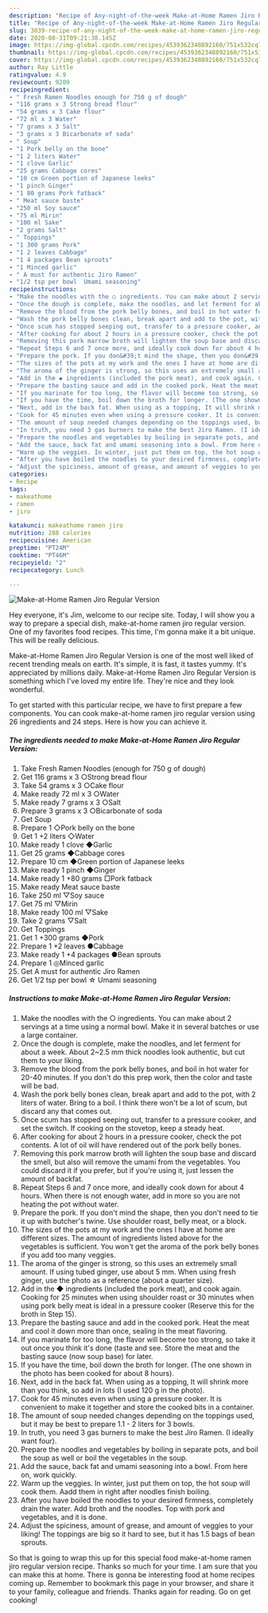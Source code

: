 ```yaml
---
description: "Recipe of Any-night-of-the-week Make-at-Home Ramen Jiro Regular Version"
title: "Recipe of Any-night-of-the-week Make-at-Home Ramen Jiro Regular Version"
slug: 3039-recipe-of-any-night-of-the-week-make-at-home-ramen-jiro-regular-version
date: 2020-08-31T09:21:38.145Z
image: https://img-global.cpcdn.com/recipes/4539362348892160/751x532cq70/make-at-home-ramen-jiro-regular-version-recipe-main-photo.jpg
thumbnail: https://img-global.cpcdn.com/recipes/4539362348892160/751x532cq70/make-at-home-ramen-jiro-regular-version-recipe-main-photo.jpg
cover: https://img-global.cpcdn.com/recipes/4539362348892160/751x532cq70/make-at-home-ramen-jiro-regular-version-recipe-main-photo.jpg
author: Ray Little
ratingvalue: 4.9
reviewcount: 9209
recipeingredient:
- " Fresh Ramen Noodles enough for 750 g of dough"
- "116 grams x 3 Strong bread flour"
- "54 grams x 3 Cake flour"
- "72 ml x 3 Water"
- "7 grams x 3 Salt"
- "3 grams x 3 Bicarbonate of soda"
- " Soup"
- "1 Pork belly on the bone"
- "1 2 liters Water"
- "1 clove Garlic"
- "25 grams Cabbage cores"
- "10 cm Green portion of Japanese leeks"
- "1 pinch Ginger"
- "1 80 grams Pork fatback"
- " Meat sauce baste"
- "250 ml Soy sauce"
- "75 ml Mirin"
- "100 ml Sake"
- "2 grams Salt"
- " Toppings"
- "1 300 grams Pork"
- "1 2 leaves Cabbage"
- "1 4 packages Bean sprouts"
- "1 Minced garlic"
- " A must for authentic Jiro Ramen"
- "1/2 tsp per bowl  Umami seasoning"
recipeinstructions:
- "Make the noodles with the ○ ingredients. You can make about 2 servings at a time using a normal bowl. Make it in several batches or use a large container."
- "Once the dough is complete, make the noodles, and let ferment for about a week. About 2~2.5 mm thick noodles look authentic, but cut them to your liking."
- "Remove the blood from the pork belly bones, and boil in hot water for 20-40 minutes. If you don&#39;t do this prep work, then the color and taste will be bad."
- "Wash the pork belly bones clean, break apart and add to the pot, with 2 liters of water. Bring to a boil. I think there won&#39;t be a lot of scum, but discard any that comes out."
- "Once scum has stopped seeping out, transfer to a pressure cooker, and set the switch. If cooking on the stovetop, keep a steady heat."
- "After cooking for about 2 hours in a pressure cooker, check the pot contents. A lot of oil will have rendered out of the pork belly bones."
- "Removing this pork marrow broth will lighten the soup base and discard the smell, but also will remove the umami from the vegetables. You could discard it if you prefer, but if you&#39;re using it, just lessen the amount of backfat."
- "Repeat Steps 6 and 7 once more, and ideally cook down for about 4 hours. When there is not enough water, add in more so you are not heating the pot without water."
- "Prepare the pork. If you don&#39;t mind the shape, then you don&#39;t need to tie it up with butcher&#39;s twine. Use shoulder roast, belly meat, or a block."
- "The sizes of the pots at my work and the ones I have at home are different sizes. The amount of ingredients listed above for the vegetables is sufficient. You won&#39;t get the aroma of the pork belly bones if you add too many veggies."
- "The aroma of the ginger is strong, so this uses an extremely small amount. If using tubed ginger, use about 5 mm. When using fresh ginger, use the photo as a reference (about a quarter size)."
- "Add in the ◆ ingredients (included the pork meat), and cook again. Cooking for 25 minutes when using shoulder roast or 30 minutes when using pork belly meat is ideal in a pressure cooker (Reserve this for the broth in Step 15)."
- "Prepare the basting sauce and add in the cooked pork. Heat the meat and cool it down more than once, sealing in the meat flavoring."
- "If you marinate for too long, the flavor will become too strong, so take it out once you think it&#39;s done (taste and see. Store the meat and the basting sauce (now soup base) for later."
- "If you have the time, boil down the broth for longer. (The one shown in the photo has been cooked for about 8 hours)."
- "Next, add in the back fat. When using as a topping, It will shrink more than you think, so add in lots (I used 120 g in the photo)."
- "Cook for 45 minutes even when using a pressure cooker. It is convenient to make it together and store the cooked bits in a container."
- "The amount of soup needed changes depending on the toppings used, but it may be best to prepare 1.1 - 2 liters for 3 bowls."
- "In truth, you need 3 gas burners to make the best Jiro Ramen. (I ideally want four)."
- "Prepare the noodles and vegetables by boiling in separate pots, and boil the soup as well or boil the vegetables in the soup."
- "Add the sauce, back fat and umami seasoning into a bowl. From here on, work quickly."
- "Warm up the veggies. In winter, just put them on top, the hot soup will cook them. Aadd them in right after noodles finish boiling."
- "After you have boiled the noodles to your desired firmness, completely drain the water. Add broth and the noodles. Top with pork and vegetables, and it is done."
- "Adjust the spiciness, amount of grease, and amount of veggies to your liking! The toppings are big so it hard to see, but it has 1.5 bags of bean sprouts."
categories:
- Recipe
tags:
- makeathome
- ramen
- jiro

katakunci: makeathome ramen jiro 
nutrition: 288 calories
recipecuisine: American
preptime: "PT24M"
cooktime: "PT46M"
recipeyield: "2"
recipecategory: Lunch

---
```



![Make-at-Home Ramen Jiro Regular Version](https://img-global.cpcdn.com/recipes/4539362348892160/751x532cq70/make-at-home-ramen-jiro-regular-version-recipe-main-photo.jpg)

Hey everyone, it's Jim, welcome to our recipe site. Today, I will show you a way to prepare a special dish, make-at-home ramen jiro regular version. One of my favorites food recipes. This time, I'm gonna make it a bit unique. This will be really delicious.

Make-at-Home Ramen Jiro Regular Version is one of the most well liked of recent trending meals on earth. It's simple, it is fast, it tastes yummy. It's appreciated by millions daily. Make-at-Home Ramen Jiro Regular Version is something which I've loved my entire life. They're nice and they look wonderful.




To get started with this particular recipe, we have to first prepare a few components. You can cook make-at-home ramen jiro regular version using 26 ingredients and 24 steps. Here is how you can achieve it.

<!--inarticleads1-->

##### The ingredients needed to make Make-at-Home Ramen Jiro Regular Version:

1. Take  Fresh Ramen Noodles (enough for 750 g of dough)
1. Get 116 grams x 3 ○Strong bread flour
1. Take 54 grams x 3 ○Cake flour
1. Make ready 72 ml x 3 ○Water
1. Make ready 7 grams x 3 ○Salt
1. Prepare 3 grams x 3 ○Bicarbonate of soda
1. Get  Soup
1. Prepare 1 ◇Pork belly on the bone
1. Get 1 +2 liters ◇Water
1. Make ready 1 clove ◆Garlic
1. Get 25 grams ◆Cabbage cores
1. Prepare 10 cm ◆Green portion of Japanese leeks
1. Make ready 1 pinch ◆Ginger
1. Make ready 1 +80 grams □Pork fatback
1. Make ready  Meat sauce baste
1. Take 250 ml ▽Soy sauce
1. Get 75 ml ▽Mirin
1. Make ready 100 ml ▽Sake
1. Take 2 grams ▽Salt
1. Get  Toppings
1. Get 1 +300 grams ◆Pork
1. Prepare 1 +2 leaves ●Cabbage
1. Make ready 1 +4 packages ●Bean sprouts
1. Prepare 1 ◎Minced garlic
1. Get  A must for authentic Jiro Ramen
1. Get 1/2 tsp per bowl ☆ Umami seasoning




<!--inarticleads2-->

##### Instructions to make Make-at-Home Ramen Jiro Regular Version:

1. Make the noodles with the ○ ingredients. You can make about 2 servings at a time using a normal bowl. Make it in several batches or use a large container.
1. Once the dough is complete, make the noodles, and let ferment for about a week. About 2~2.5 mm thick noodles look authentic, but cut them to your liking.
1. Remove the blood from the pork belly bones, and boil in hot water for 20-40 minutes. If you don&#39;t do this prep work, then the color and taste will be bad.
1. Wash the pork belly bones clean, break apart and add to the pot, with 2 liters of water. Bring to a boil. I think there won&#39;t be a lot of scum, but discard any that comes out.
1. Once scum has stopped seeping out, transfer to a pressure cooker, and set the switch. If cooking on the stovetop, keep a steady heat.
1. After cooking for about 2 hours in a pressure cooker, check the pot contents. A lot of oil will have rendered out of the pork belly bones.
1. Removing this pork marrow broth will lighten the soup base and discard the smell, but also will remove the umami from the vegetables. You could discard it if you prefer, but if you&#39;re using it, just lessen the amount of backfat.
1. Repeat Steps 6 and 7 once more, and ideally cook down for about 4 hours. When there is not enough water, add in more so you are not heating the pot without water.
1. Prepare the pork. If you don&#39;t mind the shape, then you don&#39;t need to tie it up with butcher&#39;s twine. Use shoulder roast, belly meat, or a block.
1. The sizes of the pots at my work and the ones I have at home are different sizes. The amount of ingredients listed above for the vegetables is sufficient. You won&#39;t get the aroma of the pork belly bones if you add too many veggies.
1. The aroma of the ginger is strong, so this uses an extremely small amount. If using tubed ginger, use about 5 mm. When using fresh ginger, use the photo as a reference (about a quarter size).
1. Add in the ◆ ingredients (included the pork meat), and cook again. Cooking for 25 minutes when using shoulder roast or 30 minutes when using pork belly meat is ideal in a pressure cooker (Reserve this for the broth in Step 15).
1. Prepare the basting sauce and add in the cooked pork. Heat the meat and cool it down more than once, sealing in the meat flavoring.
1. If you marinate for too long, the flavor will become too strong, so take it out once you think it&#39;s done (taste and see. Store the meat and the basting sauce (now soup base) for later.
1. If you have the time, boil down the broth for longer. (The one shown in the photo has been cooked for about 8 hours).
1. Next, add in the back fat. When using as a topping, It will shrink more than you think, so add in lots (I used 120 g in the photo).
1. Cook for 45 minutes even when using a pressure cooker. It is convenient to make it together and store the cooked bits in a container.
1. The amount of soup needed changes depending on the toppings used, but it may be best to prepare 1.1 - 2 liters for 3 bowls.
1. In truth, you need 3 gas burners to make the best Jiro Ramen. (I ideally want four).
1. Prepare the noodles and vegetables by boiling in separate pots, and boil the soup as well or boil the vegetables in the soup.
1. Add the sauce, back fat and umami seasoning into a bowl. From here on, work quickly.
1. Warm up the veggies. In winter, just put them on top, the hot soup will cook them. Aadd them in right after noodles finish boiling.
1. After you have boiled the noodles to your desired firmness, completely drain the water. Add broth and the noodles. Top with pork and vegetables, and it is done.
1. Adjust the spiciness, amount of grease, and amount of veggies to your liking! The toppings are big so it hard to see, but it has 1.5 bags of bean sprouts.




So that is going to wrap this up for this special food make-at-home ramen jiro regular version recipe. Thanks so much for your time. I am sure that you can make this at home. There is gonna be interesting food at home recipes coming up. Remember to bookmark this page in your browser, and share it to your family, colleague and friends. Thanks again for reading. Go on get cooking!
